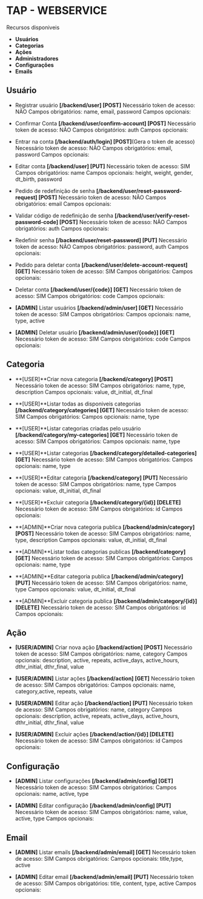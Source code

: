 # TAP - WEBSERVICE

Recursos disponiveis
* **Usuários**
* **Categorias**
* **Ações**
* **Administradores**
* **Configurações**
* **Emails**

## Usuário
- Registrar usuário 
	**[/backend/user] [POST]**
	Necessário token de acesso: NÃO
	Campos obrigatórios: name, email, password
	Campos opcionais:

- Confirmar Conta 
	**[/backend/user/confirm-account] [POST]**
	Necessário token de acesso: NÃO
	Campos obrigatórios: auth
	Campos opcionais:

- Entrar na conta 
	**[/backend/auth/login] [POST]**(Gera o token de acesso)
	Necessário token de acesso: NÃO
	Campos obrigatórios: email, password
	Campos opcionais:

- Editar conta 
	**[/backend/user] [PUT]**
	Necessário token de acesso: SIM
	Campos obrigatórios: name
	Campos opcionais: height, weight, gender, dt_birth, password

- Pedido de redefinição de senha 
	**[/backend/user/reset-password-request] [POST]**
	Necessário token de acesso: NÃO
	Campos obrigatórios: email
	Campos opcionais:

- Validar código de redefinição de senha 
	**[/backend/user/verify-reset-password-code] [POST]**
	Necessário token de acesso: NÃO
	Campos obrigatórios: auth
	Campos opcionais:

- Redefinir senha 
	**[/backend/user/reset-password] [PUT]**
	Necessário token de acesso: NÃO
	Campos obrigatórios: password, auth
	Campos opcionais:

- Pedido para deletar conta 
	**[/backend/user/delete-account-request] [GET]**
	Necessário token de acesso: SIM
	Campos obrigatórios: 
	Campos opcionais:

- Deletar conta 
	**[/backend/user/{code}] [GET]**
	Necessário token de acesso: SIM
	Campos obrigatórios: code
	Campos opcionais:

- **[ADMIN]** Listar usuários
	**[/backend/admin/user] [GET]**
	Necessário token de acesso: SIM
	Campos obrigatórios:
	Campos opcionais: name, type, active

- **[ADMIN]** Deletar usuário 
	**[/backend/admin/user/{code}] [GET]**
	Necessário token de acesso: SIM
	Campos obrigatórios: code
	Campos opcionais:

## Categoria

- **[USER]**Criar nova categoria 
	**[/backend/category] [POST]**
	Necessário token de acesso: SIM
	Campos obrigatórios: name, type, description
	Campos opcionais: value, dt_initial, dt_final

- **[USER]**Listar todas as disponiveis categorias 
	**[/backend/category/categories] [GET]**
	Necessário token de acesso: SIM
	Campos obrigatórios:
	Campos opcionais: name, type

- **[USER]**Listar categorias criadas pelo usuário
	**[/backend/category/my-categories] [GET]**
	Necessário token de acesso: SIM
	Campos obrigatórios:
	Campos opcionais: name, type

- **[USER]**Listar categorias 
	**[/backend/category/detailed-categories] [GET]**
	Necessário token de acesso: SIM
	Campos obrigatórios:
	Campos opcionais: name, type

- **[USER]**Editar categoria
  **[/backend/category] [PUT]**
	Necessário token de acesso: SIM
	Campos obrigatórios: name, type
	Campos opcionais: value, dt_initial, dt_final

- **[USER]**Excluir categoria
	**[/backend/category/{id}] [DELETE]**
	Necessário token de acesso: SIM
	Campos obrigatórios: id
	Campos opcionais:

- **[ADMIN]**Criar nova categoria publica
	**[/backend/admin/category] [POST]**
	Necessário token de acesso: SIM
	Campos obrigatórios: name, type, description
	Campos opcionais: value, dt_initial, dt_final

- **[ADMIN]**Listar todas categorias publicas
	**[/backend/category] [GET]**
	Necessário token de acesso: SIM
	Campos obrigatórios:
	Campos opcionais: name, type

- **[ADMIN]**Editar categoria publica
	**[/backend/admin/category] [PUT]**
	Necessário token de acesso: SIM
	Campos obrigatórios: name, type
	Campos opcionais: value, dt_initial, dt_final

- **[ADMIN]**Excluir categoria publica
	**[/backend/admin/category/{id}] [DELETE]**
	Necessário token de acesso: SIM
	Campos obrigatórios: id
	Campos opcionais:

## Ação

- **[USER/ADMIN]** Criar nova ação
	**[/backend/action] [POST]**
	Necessário token de acesso: SIM
	Campos obrigatórios: name, category
	Campos opcionais: description, active, repeats, active_days, active_hours, dthr_initial, dthr_final,
		value

- **[USER/ADMIN]** Listar ações
	**[/backend/action] [GET]**
	Necessário token de acesso: SIM
	Campos obrigatórios:
	Campos opcionais: name, category,active, repeats, value

- **[USER/ADMIN]** Editar ação
	**[/backend/action] [PUT]**
	Necessário token de acesso: SIM
	Campos obrigatórios: name, category
	Campos opcionais: description, active, repeats, active_days, active_hours, dthr_initial, dthr_final,
		value

- **[USER/ADMIN]** Excluir ações
	**[/backend/action/{id}] [DELETE]**
	Necessário token de acesso: SIM
	Campos obrigatórios: id
	Campos opcionais:

## Configuração

- **[ADMIN]** Listar configurações
	**[/backend/admin/config] [GET]**
	Necessário token de acesso: SIM
	Campos obrigatórios:
	Campos opcionais: name, active, type

- **[ADMIN]** Editar configuração
	**[/backend/admin/config] [PUT]**
	Necessário token de acesso: SIM
	Campos obrigatórios: name, value, active, type
	Campos opcionais: 

## Email

- **[ADMIN]** Listar emails
	**[/backend/admin/email] [GET]**
	Necessário token de acesso: SIM
	Campos obrigatórios:
	Campos opcionais: title,type, active

- **[ADMIN]** Editar email
	**[/backend/admin/email] [PUT]**
	Necessário token de acesso: SIM
	Campos obrigatórios: title, content, type, active
	Campos opcionais:
